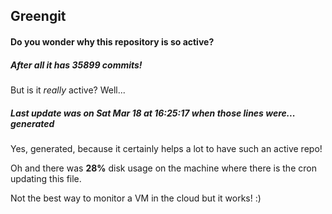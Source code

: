 ## Greengit

#### Do you wonder why this repository is so active?

##### After all it has 35899 commits!

But is it *really* active? Well...

##### Last update was on Sat Mar 18 at 16:25:17 when those lines were... generated

Yes, generated, because it certainly helps a lot to have such an active repo!

Oh and there was **28%** disk usage on the machine
where there is the cron updating this file.

Not the best way to monitor a VM in the cloud but it works! :)
